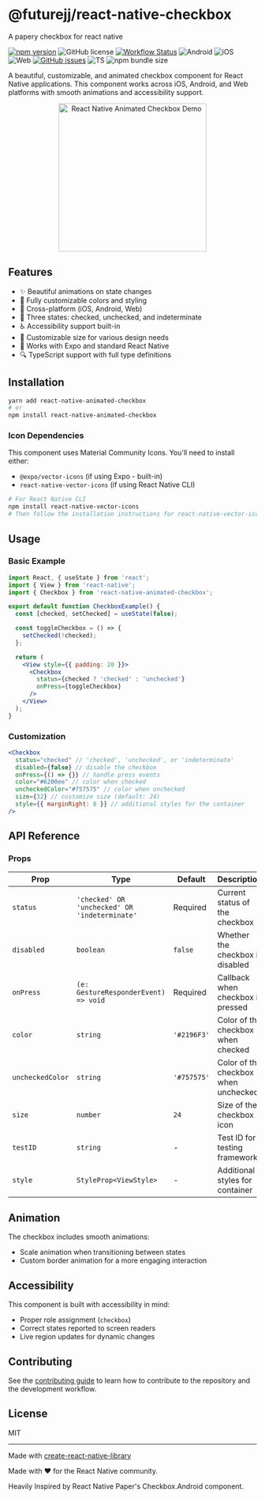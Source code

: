 # @futurejj/react-native-checkbox

A papery checkbox for react native

[![npm version](https://img.shields.io/npm/v/%40futurejj%2Freact-native-checkbox)](https://badge.fury.io/js/%40futurejj%2Freact-native-checkbox) ![GitHub license](https://img.shields.io/badge/license-MIT-blue.svg) [![Workflow Status](https://github.com/JairajJangle/react-native-checkbox/actions/workflows/ci.yml/badge.svg)](https://github.com/JairajJangle/react-native-checkbox/actions/workflows/ci.yml) ![Android](https://img.shields.io/badge/-Android-555555?logo=android&logoColor=3DDC84) ![iOS](https://img.shields.io/badge/-iOS-555555?logo=apple&logoColor=white) ![Web](https://img.shields.io/badge/-Web-555555?logo=google-chrome&logoColor=0096FF) [![GitHub issues](https://img.shields.io/github/issues/JairajJangle/react-native-checkbox)](https://github.com/JairajJangle/react-native-checkbox/issues?q=is%3Aopen+is%3Aissue) ![TS](https://img.shields.io/badge/TypeScript-strict_💪-blue) ![npm bundle size](https://img.shields.io/bundlephobia/minzip/%40futurejj%2Freact-native-checkbox)

A beautiful, customizable, and animated checkbox component for React Native applications. This component works across iOS, Android, and Web platforms with smooth animations and accessibility support.

<div align="center">   <img src="https://media0.giphy.com/media/v1.Y2lkPTc5MGI3NjExZnl6dG1mOXJ5bGd6bTVrMWV5YnAzMmkzYTRvbWFjZ2RkMjh4eHl3dyZlcD12MV9pbnRlcm5hbF9naWZfYnlfaWQmY3Q9Zw/Pegf3CERuvAllv0dxv/giphy.gif" alt="React Native Animated Checkbox Demo" width="300"/> </div>

## Features

- ✨ Beautiful animations on state changes
- 🎨 Fully customizable colors and styling
- 📱 Cross-platform (iOS, Android, Web)
- 🔄 Three states: checked, unchecked, and indeterminate
- ♿ Accessibility support built-in
- 📏 Customizable size for various design needs
- 🔌 Works with Expo and standard React Native
- 🔍 TypeScript support with full type definitions

## Installation

```bash
yarn add react-native-animated-checkbox
# or
npm install react-native-animated-checkbox
```

### Icon Dependencies

This component uses Material Community Icons. You'll need to install either:

- `@expo/vector-icons` (if using Expo - built-in)
- `react-native-vector-icons` (if using React Native CLI)

```bash
# For React Native CLI
npm install react-native-vector-icons
# Then follow the installation instructions for react-native-vector-icons
```

## Usage

### Basic Example

```jsx
import React, { useState } from 'react';
import { View } from 'react-native';
import { Checkbox } from 'react-native-animated-checkbox';

export default function CheckboxExample() {
  const [checked, setChecked] = useState(false);

  const toggleCheckbox = () => {
    setChecked(!checked);
  };

  return (
    <View style={{ padding: 20 }}>
      <Checkbox
        status={checked ? 'checked' : 'unchecked'}
        onPress={toggleCheckbox}
      />
    </View>
  );
}
```

### Customization

```jsx
<Checkbox
  status="checked" // 'checked', 'unchecked', or 'indeterminate'
  disabled={false} // disable the checkbox
  onPress={() => {}} // handle press events
  color="#6200ee" // color when checked
  uncheckedColor="#757575" // color when unchecked
  size={32} // customize size (default: 24)
  style={{ marginRight: 8 }} // additional styles for the container
/>
```

## API Reference

### Props

| Prop             | Type                                          | Default     | Description                          |
| ---------------- | --------------------------------------------- | ----------- | ------------------------------------ |
| `status`         | `'checked' OR 'unchecked' OR 'indeterminate'` | Required    | Current status of the checkbox       |
| `disabled`       | `boolean`                                     | `false`     | Whether the checkbox is disabled     |
| `onPress`        | `(e: GestureResponderEvent) => void`          | Required    | Callback when checkbox is pressed    |
| `color`          | `string`                                      | `'#2196F3'` | Color of the checkbox when checked   |
| `uncheckedColor` | `string`                                      | `'#757575'` | Color of the checkbox when unchecked |
| `size`           | `number`                                      | `24`        | Size of the checkbox icon            |
| `testID`         | `string`                                      | -           | Test ID for testing frameworks       |
| `style`          | `StyleProp<ViewStyle>`                        | -           | Additional styles for container      |

## Animation

The checkbox includes smooth animations:

- Scale animation when transitioning between states
- Custom border animation for a more engaging interaction

## Accessibility

This component is built with accessibility in mind:

- Proper role assignment (`checkbox`)
- Correct states reported to screen readers
- Live region updates for dynamic changes

## Contributing

See the [contributing guide](CONTRIBUTING.md) to learn how to contribute to the repository and the development workflow.

## License

MIT

---

Made with [create-react-native-library](https://github.com/callstack/react-native-builder-bob)

Made with ❤️ for the React Native community.

Heavily Inspired by React Native Paper's Checkbox.Android component.
